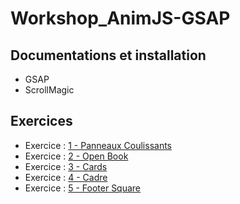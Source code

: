 # Workshop_AnimJS-GSAP

## Documentations et installation
*	GSAP
*	ScrollMagic

## Exercices

* Exercice : [1 - Panneaux Coulissants](./Exercice_1)
* Exercice : [2 - Open Book](./Exercice_2)
* Exercice : [3 - Cards](./Exercice_3)
* Exercice : [4 - Cadre](./Exercice_4)
* Exercice : [5 - Footer Square](./Exercice_5)
